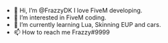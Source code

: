 - 👋 Hi, I’m @FrazzyDK I love FiveM developing.
- 👀 I’m interested in FiveM coding.
- 🌱 I’m currently learning Lua, Skinning EUP and cars.
- 📫 How to reach me Frazzy#9999
